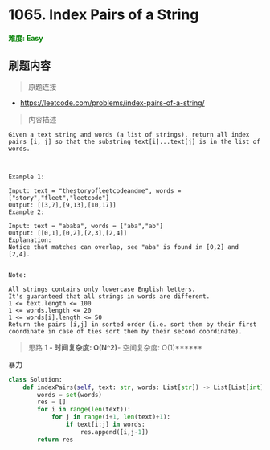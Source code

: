# 1065. Index Pairs of a String

**<font color=green>难度: Easy</font>**

## 刷题内容

> 原题连接

* https://leetcode.com/problems/index-pairs-of-a-string/

> 内容描述

```
Given a text string and words (a list of strings), return all index pairs [i, j] so that the substring text[i]...text[j] is in the list of words.

 

Example 1:

Input: text = "thestoryofleetcodeandme", words = ["story","fleet","leetcode"]
Output: [[3,7],[9,13],[10,17]]
Example 2:

Input: text = "ababa", words = ["aba","ab"]
Output: [[0,1],[0,2],[2,3],[2,4]]
Explanation: 
Notice that matches can overlap, see "aba" is found in [0,2] and [2,4].
 

Note:

All strings contains only lowercase English letters.
It's guaranteed that all strings in words are different.
1 <= text.length <= 100
1 <= words.length <= 20
1 <= words[i].length <= 50
Return the pairs [i,j] in sorted order (i.e. sort them by their first coordinate in case of ties sort them by their second coordinate).
```

> 思路 1
******- 时间复杂度: O(N^2)******- 空间复杂度: O(1)******



暴力

```python
class Solution:
    def indexPairs(self, text: str, words: List[str]) -> List[List[int]]:
        words = set(words)
        res = []
        for i in range(len(text)):
            for j in range(i+1, len(text)+1):
                if text[i:j] in words:
                    res.append([i,j-1])
        return res
```










